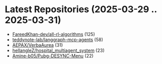 # Latest Repositories (2025-03-29 .. 2025-03-31)

- [FareedKhan-dev/all-rl-algorithms](https://github.com/FareedKhan-dev/all-rl-algorithms) (125)
- [teddynote-lab/langgraph-mcp-agents](https://github.com/teddynote-lab/langgraph-mcp-agents) (58)
- [AEPAX/VerbaAurea](https://github.com/AEPAX/VerbaAurea) (31)
- [hellangleZ/hospital_multiagent_system](https://github.com/hellangleZ/hospital_multiagent_system) (23)
- [Amine-b05/Pubg-DESYNC-Menu](https://github.com/Amine-b05/Pubg-DESYNC-Menu) (22)
